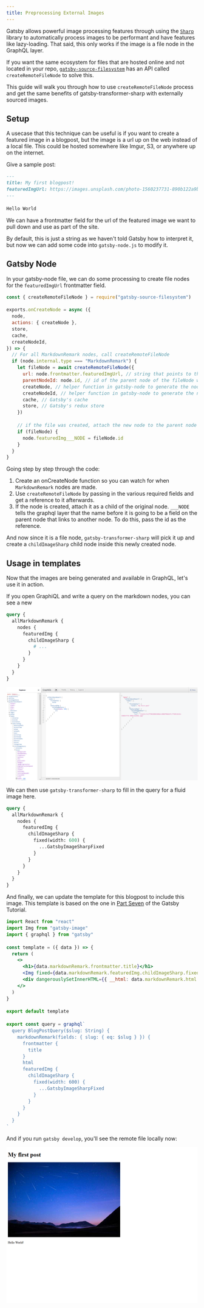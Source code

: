 ```yaml
---
title: Preprocessing External Images
---
```


Gatsby allows powerful image processing features through using the [`Sharp`](https://github.com/lovell/sharp/) library to automatically process images to be performant and have features like lazy-loading. That said, this only works if the image is a file node in the GraphQL layer.

If you want the same ecosystem for files that are hosted online and not located in your repo, [`gatsby-source-filesystem`](/packages/gatsby-source-filesystem/) has an API called `createRemoteFileNode` to solve this.

This guide will walk you through how to use `createRemoteFileNode` process and get the same benefits of gatsby-transformer-sharp with externally sourced images.

## Setup

A usecase that this technique can be useful is if you want to create a featured image in a blogpost, but the image is a url up on the web instead of a local file. This could be hosted somewhere like Imgur, S3, or anywhere up on the internet.

Give a sample post:

```markdown
---
title: My first blogpost!
featuredImgUrl: https://images.unsplash.com/photo-1560237731-890b122a9b6c
---

Hello World
```

We can have a frontmatter field for the url of the featured image we want to pull down and use as part of the site.

By default, this is just a string as we haven't told Gatsby how to interpret it, but now we can add some code into `gatsby-node.js` to modify it.

## Gatsby Node

In your gatsby-node file, we can do some processing to create file nodes for the `featuredImgUrl` frontmatter field.

```js:title=gatsby-node.js
const { createRemoteFileNode } = require("gatsby-source-filesystem")

exports.onCreateNode = async ({
  node,
  actions: { createNode },
  store,
  cache,
  createNodeId,
}) => {
  // For all MarkdownRemark nodes, call createRemoteFileNode
  if (node.internal.type === "MarkdownRemark") {
    let fileNode = await createRemoteFileNode({
      url: node.frontmatter.featuredImgUrl, // string that points to the URL of the image
      parentNodeId: node.id, // id of the parent node of the fileNode we are going to create
      createNode, // helper function in gatsby-node to generate the node
      createNodeId, // helper function in gatsby-node to generate the node id
      cache, // Gatsby's cache
      store, // Gatsby's redux store
    })

    // if the file was created, attach the new node to the parent node
    if (fileNode) {
      node.featuredImg___NODE = fileNode.id
    }
  }
}
```

Going step by step through the code:

1. Create an onCreateNode function so you can watch for when `MarkdownRemark` nodes are made.
2. Use `createRemoteFileNode` by passing in the various required fields and get a reference to it afterwards.
3. If the node is created, attach it as a child of the original node. `___NODE` tells the graphql layer that the name before it is going to be a field on the parent node that links to another node. To do this, pass the id as the reference.

And now since it is a file node, `gatsby-transformer-sharp` will pick it up and create a `childImageSharp` child node inside this newly created node.

## Usage in templates

Now that the images are being generated and available in GraphQL, let's use it in action.

If you open GraphiQL and write a query on the markdown nodes, you can see a new

```graphql
query {
  allMarkdownRemark {
    nodes {
      featuredImg {
        childImageSharp {
          # ...
        }
      }
    }
  }
}
```

![Screenshot of GraphiQL with above query inserted](images/remote-file-node-graphiql-preview.png)

We can then use `gatsby-transformer-sharp` to fill in the query for a fluid image here.

```graphql
query {
  allMarkdownRemark {
    nodes {
      featuredImg {
        childImageSharp {
          fixed(width: 600) {
            ...GatsbyImageSharpFixed
          }
        }
      }
    }
  }
}
```

And finally, we can update the template for this blogpost to include this image. This template is based on the one in [Part Seven](/tutorial/part-seven/) of the Gatsby Tutorial.

```jsx
import React from "react"
import Img from "gatsby-image"
import { graphql } from "gatsby"

const template = ({ data }) => {
  return (
    <>
      <h1>{data.markdownRemark.frontmatter.title}</h1>
      <Img fixed={data.markdownRemark.featuredImg.childImageSharp.fixed} />
      <div dangerouslySetInnerHTML={{ __html: data.markdownRemark.html }} />
    </>
  )
}

export default template

export const query = graphql`
  query BlogPostQuery($slug: String) {
    markdownRemark(fields: { slug: { eq: $slug } }) {
      frontmatter {
        title
      }
      html
      featuredImg {
        childImageSharp {
          fixed(width: 600) {
            ...GatsbyImageSharpFixed
          }
        }
      }
    }
  }
`
```

And if you run `gatsby develop`, you'll see the remote file locally now:

![Screenshot of rendered blopost with featured image](images/remote-file-node-blogpost.png)
